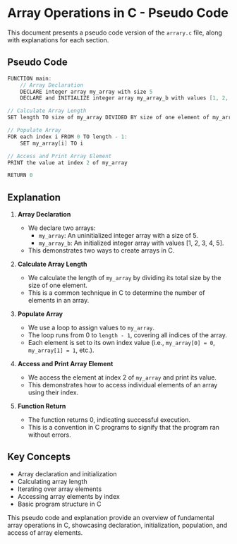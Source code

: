 # Array Operations in C - Pseudo Code

This document presents a pseudo code version of the `arrary.c` file, along with explanations for each section.

## Pseudo Code

```c
FUNCTION main:
    // Array Declaration
    DECLARE integer array my_array with size 5
    DECLARE and INITIALIZE integer array my_array_b with values [1, 2, 3, 4, 5]
```
```c
// Calculate Array Length
SET length TO size of my_array DIVIDED BY size of one element of my_array

// Populate Array
FOR each index i FROM 0 TO length - 1:
    SET my_array[i] TO i

// Access and Print Array Element
PRINT the value at index 2 of my_array

RETURN 0
```

## Explanation

1. **Array Declaration**
   - We declare two arrays:
     - `my_array`: An uninitialized integer array with a size of 5.
     - `my_array_b`: An initialized integer array with values [1, 2, 3, 4, 5].
   - This demonstrates two ways to create arrays in C.

2. **Calculate Array Length**
   - We calculate the length of `my_array` by dividing its total size by the size of one element.
   - This is a common technique in C to determine the number of elements in an array.

3. **Populate Array**
   - We use a loop to assign values to `my_array`.
   - The loop runs from 0 to `length - 1`, covering all indices of the array.
   - Each element is set to its own index value (i.e., `my_array[0] = 0`, `my_array[1] = 1`, etc.).

4. **Access and Print Array Element**
   - We access the element at index 2 of `my_array` and print its value.
   - This demonstrates how to access individual elements of an array using their index.

5. **Function Return**
   - The function returns 0, indicating successful execution.
   - This is a convention in C programs to signify that the program ran without errors.

## Key Concepts

- Array declaration and initialization
- Calculating array length
- Iterating over array elements
- Accessing array elements by index
- Basic program structure in C

This pseudo code and explanation provide an overview of fundamental array operations in C, showcasing declaration, initialization, population, and access of array elements.

